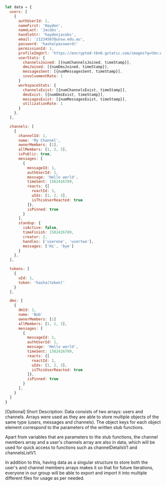 ```javascript
let data = {
  users: [
    {
      authUserId: 1,
      nameFirst: 'Hayden',
      nameLast: 'Jacobs',
      handleStr: 'haydenjacobs',
      email: 'z1234567@unsw.edu.au',
      password: 'hasha(password)'
      permissionId: 1,
      profileImgUrl: 'https://encrypted-tbn0.gstatic.com/images?q=tbn:ANd9GcSpBmsVUcq2RV1ANFJWpYzrJj07GVMqe24fHA&usqp=CAU',
      userStats: {
        channelsJoined: [{numChannelsJoined, timeStamp}],
        dmsJoined: [{numDmsJoined, timeStamp}], 
        messagesSent: [{numMessagesSent, timeStamp}],
        involvementRate: 1
      }
      workspaceStats: {
        channelsExist: [{numChannelsExist, timeStamp}], 
        dmsExist: [{numDmsExist, timeStamp}], 
        messagesExist: [{numMessagesExist, timeStamp}], 
        utilizationRate: 1
      }
    },
  ],

  channels: [
    {
      channelId: 1,
      name: 'My Channel',
      ownerMembers: [1],
      allMembers: [1, 2, 3],
      isPublic: true,
      messages: [
        {
          messageId: 1,
          authUserId: 1,
          message: 'Hello world',
          timeSent: 1582426789,
          reacts: {[
            reactId: 1,
            uIds: [1, 2, 3],
            isThisUserReacted: true
          ]},
          isPinned: true
        }
      ],
      standup: {
        isActive: false,
        timeFinish: 1582426789,
        creator: 2,
        handles: ['userone', 'usertwo'],
        messages: ['Hi', 'bye']
      }
    },
  ],

  tokens: [
    {
      uId: 1,
      token: 'hasha(token)'
    }
  ],

  dms: [
    {
      dmId: 1,
      name: 'Bob'
      ownerMembers: [1]
      allMembers: [1, 2, 3],
      messages: [
        {
          messageId: 1,
          authUserId: 1,
          message: 'Hello world',
          timeSent: 1582426789,
          reacts: {[
            reactId: 1,
            uIds: [1, 2, 3],
            isThisUserReacted: true
          ]},
          isPinned: true
        }
      ],
    }
  ]
}
```

[Optional] Short Description:
Data consists of two arrays: users and channels. Arrays were used as they are
able to store multiple objects of the same type (users, messages and channels). The 
object keys for each object element correspond to the parameters of the written stub functions.

Apart from variables that are parameters to the stub functions, the channel members array
and a user's channels array are also in data, which will be used for quick access to
functions such as channelDetailsV1 and channelsListV1.

In addition to this, having data as a singular structure to store both the user's and channel members
arrays makes it so that for future iterations, everyone in our group will be able to export and import 
it into multiple different files for usage as per needed.